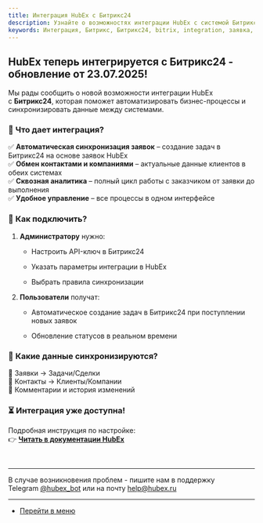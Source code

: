 ```yaml
---
title: Интеграция HubEx с Битрикс24
description: Узнайте о возможностях интеграции HubEx с системой Битрикс24 по передачи данных между системам.
keywords: Интеграция, Битрикс, Битрикс24, bitrix, integration, заявка, заявки, hubex, хабекс, хубекс, хабикс
---
```


<html lang="ru">
<head>
</head>
<body>
<h2><strong>HubEx теперь интегрируется с Битрикс24 - обновление от 23.07.2025!</strong></h2>
<p class="ds-markdown-paragraph">Мы рады сообщить о новой возможности интеграции HubEx с&nbsp;<strong>Битрикс24</strong>, которая поможет автоматизировать бизнес-процессы и синхронизировать данные между системами.</p>
<h3>🔹&nbsp;<strong>Что дает интеграция?</strong></h3>
<p class="ds-markdown-paragraph">✅&nbsp;<strong>Автоматическая синхронизация заявок</strong>&nbsp;&ndash; создание задач в Битрикс24 на основе заявок HubEx<br />✅&nbsp;<strong>Обмен контактами и компаниями</strong>&nbsp;&ndash; актуальные данные клиентов в обеих системах<br />✅&nbsp;<strong>Сквозная аналитика</strong>&nbsp;&ndash; полный цикл работы с заказчиком от заявки до выполнения<br />✅&nbsp;<strong>Удобное управление</strong>&nbsp;&ndash; все процессы в одном интерфейсе</p>
<h3>🔹&nbsp;<strong>Как подключить?</strong></h3>
<ol start="1">
<li>
<p class="ds-markdown-paragraph"><strong>Администратору</strong>&nbsp;нужно:</p>
<ul>
<li>
<p class="ds-markdown-paragraph">Настроить API-ключ в Битрикс24</p>
</li>
<li>
<p class="ds-markdown-paragraph">Указать параметры интеграции в HubEx</p>
</li>
<li>
<p class="ds-markdown-paragraph">Выбрать правила синхронизации</p>
</li>
</ul>
</li>
<li>
<p class="ds-markdown-paragraph"><strong>Пользователи</strong>&nbsp;получат:</p>
<ul>
<li>
<p class="ds-markdown-paragraph">Автоматическое создание задач в Битрикс24 при поступлении новых заявок</p>
</li>
<li>
<p class="ds-markdown-paragraph">Обновление статусов в реальном времени</p>
</li>
</ul>
</li>
</ol>
<h3>🔹&nbsp;<strong>Какие данные синхронизируются?</strong></h3>
<p class="ds-markdown-paragraph">📌 Заявки &rarr; Задачи/Сделки<br />📌 Контакты &rarr; Клиенты/Компании<br />📌 Комментарии и история изменений</p>
<h3>⏳&nbsp;<strong>Интеграция уже доступна!</strong></h3>
<p class="ds-markdown-paragraph">Подробная инструкция по настройке:<br />👉&nbsp;<strong><a href="https://wiki.hubex.ru/docs/FAQ/RU/admin/IntegrationBitrix24.html" target="_blank" rel="noreferrer">Читать в документации HubEx</a></strong></p>
<p>&nbsp;</p>
<hr class="" data-start="3160" data-end="3163" />
<p class="" data-start="3165" data-end="3344">В случае возникновения проблем - пишите нам в поддержку Telegram&nbsp;<a href="https://t.me/hubex_bot" target="_blank" rel="noopener">@hubex_bot</a>&nbsp;или на почту&nbsp;<a href="mailto:help@hubex.ru">help@hubex.ru</a></p>
</body>
</html>

____
- [Перейти в меню](http://wiki.hubex.ru)
